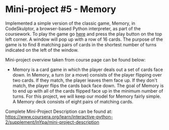# Mini-project #5 - Memory

Implemented a simple version of the classic game, Memory, in CodeSkulptor, a browser-based Python interpreter, as part of the coursework. To play the game go [here](http://www.codeskulptor.org/#user46_xFyW39ljbJ_10.py) and press the play button on the top left corner. A window will pop up with a row of 16 cards. The purpose of the game is to find 8 matching pairs of cards in the shortest number of turns indicated on the left of the window.

Mini-project overview taken from course page can be found below:
* Memory is a card game in which the player deals out a set of cards face down. In Memory, a turn (or a move) consists of the player flipping over two cards. If they match, the player leaves them face up. If they don't match, the player flips the cards back face down. The goal of Memory is to end up with all of the cards flipped face up in the minimum number of turns. For this project, we will keep our model for Memory fairly simple. A Memory deck consists of eight pairs of matching cards.

Complete Mini-Project Description can be found at: <https://www.coursera.org/learn/interactive-python-2/supplement/lnYpa/mini-project-description>




